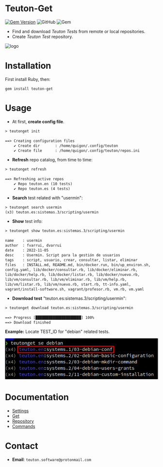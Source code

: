# Teuton-Get

[![Gem Version](https://badge.fury.io/rb/teuton-get.svg)](https://badge.fury.io/rb/teuton-get)
![GitHub](https://img.shields.io/github/license/dvarrui/teuton-get)
![Gem](https://img.shields.io/gem/dv/teuton-get/0.2.4)

* Find and download _Teuton Tests_ from remote or local repositories.
* Create _Teuton Test_ repository.

![logo](./docs/images/logo.png)

# Installation

First install Ruby, then:

```
gem install teuton-get
```

# Usage

* At first, **create config file**.

```
> teutonget init

==> Creating configuration files
    ✔ Create dir       : /home/quigon/.config/teuton
    ✔ Create file      : /home/quigon/.config/teuton/repos.ini
```

* **Refresh** repo catalog, from time to time:

```
> teutonget refresh

==> Refreshing active repos
    ✔ Repo teuton.en (10 tests)
    ✔ Repo teuton.es (4 tests)
```

* **Search** test related with "usermin":

```
> teutonget search usermin
(x3) teuton.es:sistemas.3/scripting/usermin
```

* **Show** test info:

```
> teutonget show teuton.es:sistemas.3/scripting/usermin

name    : usermin
author  : fvarrui, dvarrui
date    : 2022-11-05
desc    : Usermin. Script para la gestión de usuarios
tags    : script, usuario, crear, consultar, listar, eliminar
files   : INSTALL.md, README.md, bin/docker.run, bin/up_environ.sh, config.yaml, lib/docker/consultar.rb, lib/docker/eliminar.rb, lib/docker/help.rb, lib/docker/listar.rb, lib/docker/nuevo.rb, lib/vm/consultar.rb, lib/vm/eliminar.rb, lib/vm/help.rb, lib/vm/listar.rb, lib/vm/nuevo.rb, start.rb, tt-info.yaml, vagrant/install-software.sh, vagrant/profesor.rb, vm.rb, vm.yaml
```

* **Download test** "teuton.es:sistemas.3/scripting/usermin":

```
> teutonget download teuton.es:sistemas.3/scripting/usermin

==> Progress [█████████████████████] 100%
==> Download finished
```

**Example:** Locate TEST_ID for "debian" related tests.

![](docs/images/teutonget-search-debian.png)

# Documentation

* [Settings](docs/settings.md)
* [Get](docs/get.md)
* [Repository](docs/repo.md)
* [Commands](docs/commands.md)

# Contact

* **Email**: `teuton.software@protonmail.com`

